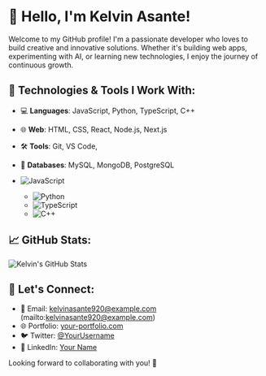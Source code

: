 # 👋 Hello, I'm Kelvin Asante!

Welcome to my GitHub profile! I'm a passionate developer who loves to build creative and innovative solutions. Whether it's building web apps, experimenting with AI, or learning new technologies, I enjoy the journey of continuous growth.

## 🚀 Technologies & Tools I Work With:
- 💻 **Languages**: JavaScript, Python, TypeScript, C++
- 🌐 **Web**: HTML, CSS, React, Node.js, Next.js
- 🛠️ **Tools**: Git, VS Code,
- 🔧 **Databases**: MySQL, MongoDB, PostgreSQL

- ![JavaScript](https://img.shields.io/badge/JavaScript-F7DF1E?logo=javascript&logoColor=black)
  - ![Python](https://img.shields.io/badge/Python-3776AB?logo=python&logoColor=white)
  - ![TypeScript](https://img.shields.io/badge/TypeScript-007ACC?logo=typescript&logoColor=white)
  - ![C++](https://img.shields.io/badge/C++-00599C?logo=c%2B%2B&logoColor=white)


## 📈 GitHub Stats:
![Kelvin's GitHub Stats](https://github-readme-stats.vercel.app/api?username=KelvinAsante&show_icons=true&count_private=true&hide=prs&theme=radical)

## 🤝 Let's Connect:
- 📧 Email: kelvinasante920@example.com (mailto:kelvinasante920@example.com)
- 🌐 Portfolio: [your-portfolio.com](https://your-portfolio.com)
- 🐦 Twitter: [@YourUsername](https://twitter.com/YourUsername)
- 💼 LinkedIn: [Your Name](https://www.linkedin.com/in/your-name/)

Looking forward to collaborating with you! 🚀
